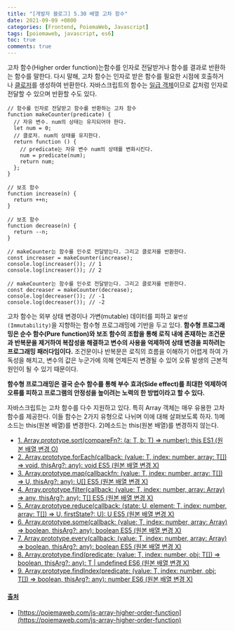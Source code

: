 ```yaml
---
title: "[개발자 블로그] 5.30 배열 고차 함수"
date: 2021-09-09 +0800
categories: [Frontend, PoiemaWeb, Javascript]
tags: [poiemaweb, javascript, es6]
toc: true
comments: true
---
```


고차 함수(Higher order function)는함수를 인자로 전달받거나 함수를 결과로 반환하는 함수를 말한다. 다시 말해, 고차 함수는 인자로 받은 함수를 필요한 시점에 호출하거나 [클로저](https://poiemaweb.com/js-closure)를 생성하여 반환한다. 자바스크립트의 함수는 [일급 객체](https://poiemaweb.com/js-function#3-first-class-object-%EC%9D%BC%EA%B8%89-%EA%B0%9D%EC%B2%B4)이므로 값처럼 인자로 전달할 수 있으며 반환할 수도 있다.

~~~
// 함수를 인자로 전달받고 함수를 반환하는 고차 함수
function makeCounter(predicate) {
  // 자유 변수. num의 상태는 유지되어야 한다.
  let num = 0;
  // 클로저. num의 상태를 유지한다.
  return function () {
    // predicate는 자유 변수 num의 상태를 변화시킨다.
    num = predicate(num);
    return num;
  };
}

// 보조 함수
function increase(n) {
  return ++n;
}

// 보조 함수
function decrease(n) {
  return --n;
}

// makeCounter는 함수를 인수로 전달받는다. 그리고 클로저를 반환한다.
const increaser = makeCounter(increase);
console.log(increaser()); // 1
console.log(increaser()); // 2

// makeCounter는 함수를 인수로 전달받는다. 그리고 클로저를 반환한다.
const decreaser = makeCounter(decrease);
console.log(decreaser()); // -1
console.log(decreaser()); // -2
~~~

고차 함수는 외부 상태 변경이나 가변(mutable) 데이터를 피하고 `불변성(Immutability)`을 지향하는 함수형 프로그래밍에 기반을 두고 있다. <b>함수형 프로그래밍은 순수 함수(Pure function)와 보조 함수의 조합을 통해 로직 내에 존재하는 조건문과 반복문을 제거하여 복잡성을 해결하고 변수의 사용을 억제하여 상태 변경을 피하려는 프로그래밍 패러다임이다.</b> 조건문이나 반복문은 로직의 흐름을 이해하기 어렵게 하여 가독성을 해치고, 변수의 값은 누군가에 의해 언제든지 변경될 수 있어 오류 발생의 근본적 원인이 될 수 있기 때문이다.

<b>함수형 프로그래밍은 결국 순수 함수를 통해 부수 효과(Side effect)를 최대한 억제하여 오류를 피하고 프로그램의 안정성을 높이려는 노력의 한 방법이라고 할 수 있다.</b>

자바스크립트는 고차 함수를 다수 지원하고 있다. 특히 Array 객체는 매우 유용한 고차 함수를 제공한다. 이들 함수는 2가지 유형으로 나뉘며 이에 대해 살펴보도록 하자.
1)메소드는 this(원본 배열)를 변경한다.
2)메소드는 this(원본 배열)를 변경하지 않는다.

- [1. Array.prototype.sort(compareFn?: (a: T, b: T) => number): this ES1 (원본 배열 변경 O)](https://poiemaweb.com/js-array-higher-order-function#1-arrayprototypesortcomparefn-a-t-b-t--number-this-%EF%B8%8F-es1)
- [2. Array.prototype.forEach(callback: (value: T, index: number, array: T[]) => void, thisArg?: any): void ES5 (원본 배열 변경 X)](https://poiemaweb.com/js-array-higher-order-function#2-arrayprototypeforeachcallback-value-t-index-number-array-t--void-thisarg-any-void--es5)
- [3. Array.prototype.map<U>(callbackfn: (value: T, index: number, array: T[]) => U, thisArg?: any): U[] ES5 (원본 배열 변경 X)](https://poiemaweb.com/js-array-higher-order-function#3-arrayprototypemapucallbackfn-value-t-index-number-array-t--u-thisarg-any-u--es5)
- [4. Array.prototype.filter(callback: (value: T, index: number, array: Array) => any, thisArg?: any): T[] ES5 (원본 배열 변경 X)](https://poiemaweb.com/js-array-higher-order-function#4-arrayprototypefiltercallback-value-t-index-number-array-array--any-thisarg-any-t--es5)
- [5. Array.prototype.reduce<U>(callback: (state: U, element: T, index: number, array: T[]) => U, firstState?: U): U ES5 (원본 배열 변경 X)](https://poiemaweb.com/js-array-higher-order-function#5-arrayprototypereduceucallback-state-u-element-t-index-number-array-t--u-firststate-u-u--es5)
- [6. Array.prototype.some(callback: (value: T, index: number, array: Array) => boolean, thisArg?: any): boolean ES5 (원본 배열 변경 X)](https://poiemaweb.com/js-array-higher-order-function#6-arrayprototypesomecallback-value-t-index-number-array-array--boolean-thisarg-any-boolean--es5)
- [7. Array.prototype.every(callback: (value: T, index: number, array: Array) => boolean, thisArg?: any): boolean ES5 (원본 배열 변경 X)](https://poiemaweb.com/js-array-higher-order-function#7-arrayprototypeeverycallback-value-t-index-number-array-array--boolean-thisarg-any-boolean--es5)
- [8. Array.prototype.find(predicate: (value: T, index: number, obj: T[]) => boolean, thisArg?: any): T | undefined ES6 (원본 배열 변경 X)](https://poiemaweb.com/js-array-higher-order-function#8-arrayprototypefindpredicate-value-t-index-number-obj-t--boolean-thisarg-any-t--undefined--es6)
- [9. Array.prototype.findIndex(predicate: (value: T, index: number, obj: T[]) => boolean, thisArg?: any): number ES6 (원본 배열 변경 X)](https://poiemaweb.com/js-array-higher-order-function#9-arrayprototypefindindexpredicate-value-t-index-number-obj-t--boolean-thisarg-any-number--es6)

#### 출처
- [https://poiemaweb.com/js-array-higher-order-function](https://poiemaweb.com/js-array-higher-order-function)
